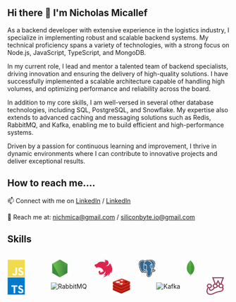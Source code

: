 ## Hi there 👋 I'm Nicholas Micallef

As a backend developer with extensive experience in the logistics industry, I specialize in implementing robust and scalable backend systems. My technical proficiency spans a variety of technologies, with a strong focus on Node.js, JavaScript, TypeScript, and MongoDB.

In my current role, I lead and mentor a talented team of backend specialists, driving innovation and ensuring the delivery of high-quality solutions. I have successfully implemented a scalable architecture capable of handling high volumes, and optimizing performance and reliability across the board.

In addition to my core skills, I am well-versed in several other database technologies, including SQL, PostgreSQL, and Snowflake. My expertise also extends to advanced caching and messaging solutions such as Redis, RabbitMQ, and Kafka, enabling me to build efficient and high-performance systems.

Driven by a passion for continuous learning and improvement, I thrive in dynamic environments where I can contribute to innovative projects and deliver exceptional results.


## How to reach me.... 
📫 Connect with me on [LinkedIn](https://www.linkedin.com/in/nicholas-micallef-3386b651/) / [LinkedIn](https://www.linkedin.com/company/siliconbyte-io)

📧 Reach me at: nichmica@gmail.com / siliconbyte.io@gmail.com



## Skills 
<div style="display: inline_block"><br>
  <img height="40" align="center" alt="Erica-Js" height="30" width="40" src="https://raw.githubusercontent.com/devicons/devicon/master/icons/javascript/javascript-plain.svg">
 &nbsp;&nbsp;&nbsp;&nbsp;&nbsp;&nbsp;&nbsp;&nbsp;&nbsp;&nbsp;&nbsp;&nbsp;&nbsp;
  <img height="40" align="center" alt="Erica-React" height="30" width="40" src="https://raw.githubusercontent.com/devicons/devicon/master/icons/nodejs/nodejs-original.svg">
 &nbsp;&nbsp;&nbsp;&nbsp;&nbsp;&nbsp;&nbsp;&nbsp;&nbsp;&nbsp;&nbsp;&nbsp;&nbsp;
  <img height="40" align="center" alt="Erica-Redux" height="30" width="40" src="https://raw.githubusercontent.com/devicons/devicon/master/icons/nestjs/nestjs-original.svg">
 &nbsp;&nbsp;&nbsp;&nbsp;&nbsp;&nbsp;&nbsp;&nbsp;&nbsp;&nbsp;&nbsp;&nbsp;&nbsp;
  <img height="40" align="center" alt="SQL-Database" width="40" src="https://raw.githubusercontent.com/devicons/devicon/master/icons/postgresql/postgresql-original.svg">
  &nbsp;&nbsp;&nbsp;&nbsp;&nbsp;&nbsp;&nbsp;&nbsp;&nbsp;&nbsp;&nbsp;&nbsp;&nbsp;
<img height="40" align="center" alt="MongoDB" width="40" src="https://raw.githubusercontent.com/devicons/devicon/master/icons/mongodb/mongodb-original.svg">
&nbsp;&nbsp;&nbsp;&nbsp;&nbsp;&nbsp;&nbsp;&nbsp;&nbsp;&nbsp;&nbsp;&nbsp;&nbsp;
<img height="40" align="center" alt="TypeScript" width="40" src="https://raw.githubusercontent.com/devicons/devicon/master/icons/typescript/typescript-original.svg">
&nbsp;&nbsp;&nbsp;&nbsp;&nbsp;&nbsp;&nbsp;&nbsp;&nbsp;&nbsp;&nbsp;&nbsp;&nbsp;
<img height="40" align="center" alt="RabbitMQ" width="40" src="https://www.vectorlogo.zone/logos/rabbitmq/rabbitmq-icon.svg">
&nbsp;&nbsp;&nbsp;&nbsp;&nbsp;&nbsp;&nbsp;&nbsp;&nbsp;&nbsp;&nbsp;&nbsp;&nbsp;
<img height="40" align="center" alt="Redis" width="40" src="https://raw.githubusercontent.com/devicons/devicon/master/icons/redis/redis-original.svg">
&nbsp;&nbsp;&nbsp;&nbsp;&nbsp;&nbsp;&nbsp;&nbsp;&nbsp;&nbsp;&nbsp;&nbsp;&nbsp;
<img height="40" align="center" alt="Kafka" width="40" src="https://www.vectorlogo.zone/logos/apache_kafka/apache_kafka-icon.svg">
&nbsp;&nbsp;&nbsp;&nbsp;&nbsp;&nbsp;&nbsp;&nbsp;&nbsp;&nbsp;&nbsp;&nbsp;&nbsp;
<img height="40" align="center" alt="Jest" width="40" src="https://raw.githubusercontent.com/devicons/devicon/master/icons/jest/jest-plain.svg">

</div>

<!--
**nichmica7/nichmica7** is a ✨ _special_ ✨ repository because its `README.md` (this file) appears on your GitHub profile.

Here are some ideas to get you started:

- 🔭 I’m currently working on ...
- 🌱 I’m currently learning ...
- 👯 I’m looking to collaborate on ...
- 🤔 I’m looking for help with ...
- 💬 Ask me about ...
- 📫 How to reach me: ...
- 😄 Pronouns: ...
- ⚡ Fun fact: ...
-->

